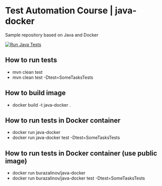# Test Automation Course | java-docker
Sample repository based on Java and Docker

[![Run Java Tests](https://github.com/BurhanH/TestAutomationCourse-java-docker/actions/workflows/run-tests.yml/badge.svg)](https://github.com/BurhanH/TestAutomationCourse-java-docker/actions/workflows/run-tests.yml)

## How to run tests
- mvn clean test
- mvn clean test -Dtest=SomeTasksTests

## How to build image
- docker build -t java-docker .

## How to run tests in Docker container
- docker run java-docker
- docker run java-docker test -Dtest=SomeTasksTests

## How to run tests in Docker container (use public image)
- docker run burazalinov/java-docker
- docker run burazalinov/java-docker test -Dtest=SomeTasksTests
